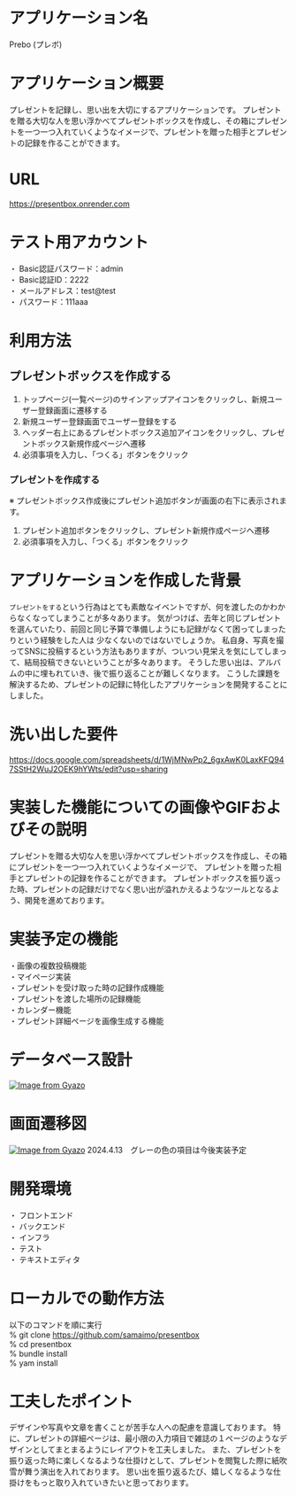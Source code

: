 # アプリケーション名
Prebo (プレボ)

# アプリケーション概要
プレゼントを記録し、思い出を大切にするアプリケーションです。
プレゼントを贈る大切な人を思い浮かべてプレゼントボックスを作成し、その箱にプレゼントを一つ一つ入れていくようなイメージで、プレゼントを贈った相手とプレゼントの記録を作ることができます。


# URL
https://presentbox.onrender.com

# テスト用アカウント
・ Basic認証パスワード：admin  
・ Basic認証ID：2222  
・ メールアドレス：test@test  
・ パスワード：111aaa  

# 利用方法
## プレゼントボックスを作成する
1. トップページ(一覧ページ)のサインアップアイコンをクリックし、新規ユーザー登録画面に遷移する
2. 新規ユーザー登録画面でユーザー登録をする
3. ヘッダー右上にあるプレゼントボックス追加アイコンをクリックし、プレゼントボックス新規作成ページへ遷移
4. 必須事項を入力し、「つくる」ボタンをクリック

### プレゼントを作成する
※ プレゼントボックス作成後にプレゼント追加ボタンが画面の右下に表示されます。
1. プレゼント追加ボタンをクリックし、プレゼント新規作成ページへ遷移
2. 必須事項を入力し、「つくる」ボタンをクリック


# アプリケーションを作成した背景
`プレゼントをする`という行為はとても素敵なイベントですが、何を渡したのかわからなくなってしまうことが多々あります。
気がつけば、去年と同じプレゼントを選んていたり、前回と同じ予算で準備しようにも記録がなくて困ってしまったりという経験をした人は
少なくないのではないでしょうか。
私自身、写真を撮ってSNSに投稿するという方法もありますが、ついつい見栄えを気にしてしまって、結局投稿できないということが多々あります。
そうした思い出は、アルバムの中に埋もれていき、後で振り返ることが難しくなります。
こうした課題を解決するため、プレゼントの記録に特化したアプリケーションを開発することにしました。


# 洗い出した要件
https://docs.google.com/spreadsheets/d/1WjMNwPp2_6gxAwK0LaxKFQ947SStH2WuJ2OEK9hYWts/edit?usp=sharing

# 実装した機能についての画像やGIFおよびその説明
プレゼントを贈る大切な人を思い浮かべてプレゼントボックスを作成し、その箱にプレゼントを一つ一つ入れていくようなイメージで、
プレゼントを贈った相手とプレゼントの記録を作ることができます。
プレゼントボックスを振り返った時、プレゼントの記録だけでなく思い出が溢れかえるようなツールとなるよう、開発を進めております。

# 実装予定の機能
・画像の複数投稿機能  
・マイページ実装  
・プレゼントを受け取った時の記録作成機能  
・プレゼントを渡した場所の記録機能  
・カレンダー機能  
・プレゼント詳細ページを画像生成する機能  

# データベース設計
[![Image from Gyazo](https://i.gyazo.com/f40cd95be8486c01b0b692db52761565.png)](https://gyazo.com/f40cd95be8486c01b0b692db52761565)

# 画面遷移図
[![Image from Gyazo](https://i.gyazo.com/a2fe250bbcd0d16c6be463010a599c5d.png)](https://gyazo.com/a2fe250bbcd0d16c6be463010a599c5d)
2024.4.13　グレーの色の項目は今後実装予定

# 開発環境
・ フロントエンド  
・ バックエンド  
・ インフラ  
・ テスト  
・ テキストエディタ  

# ローカルでの動作方法
以下のコマンドを順に実行  
% git clone https://github.com/samaimo/presentbox  
% cd presentbox  
% bundle install  
% yam install  

# 工夫したポイント
デザインや写真や文章を書くことが苦手な人への配慮を意識しております。
特に、プレゼントの詳細ページは、最小限の入力項目で雑誌の１ページのようなデザインとしてまとまるようにレイアウトを工夫しました。
また、プレゼントを振り返った時に楽しくなるような仕掛けとして、プレゼントを閲覧した際に紙吹雪が舞う演出を入れております。
思い出を振り返るたび、嬉しくなるような仕掛けをもっと取り入れていきたいと思っております。